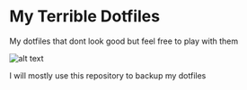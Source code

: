 # My Terrible Dotfiles
My dotfiles that dont look good but feel free to play with them


![alt text](https://i.imgur.com/7W2rTkW.jpg)

I will mostly use this repository to backup my dotfiles

